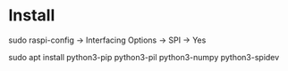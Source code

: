 # Install

sudo raspi-config -> Interfacing Options -> SPI -> Yes

sudo apt install python3-pip python3-pil python3-numpy python3-spidev
